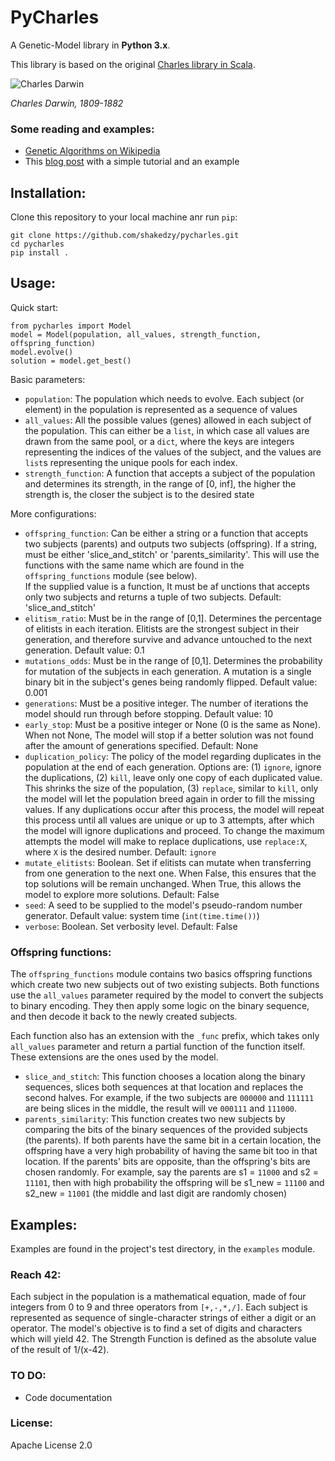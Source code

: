 # PyCharles
A Genetic-Model library in **Python 3.x**. 

This library is based on the original [Charles library in Scala](https://github.com/shakedzy/charles).

![Charles Darwin](https://i.guim.co.uk/img/media/83381c9b4b97c3eefd1c6f67cd32f819e22fab80/60_206_3398_4246/master/3398.jpg?w=300&q=55&auto=format&usm=12&fit=max&s=d3ece4b003774449dc14053a243597a9)

_Charles Darwin, 1809-1882_

### Some reading and examples:
* [Genetic Algorithms on Wikipedia](https://en.wikipedia.org/wiki/Genetic_algorithm)
* This [blog post](https://burakkanber.com/blog/machine-learning-genetic-algorithms-part-1-javascript/) with a simple tutorial and an example

## Installation:
Clone this repository to your local machine anr run `pip`:
```
git clone https://github.com/shakedzy/pycharles.git
cd pycharles
pip install .
```

## Usage:
Quick start:
```
from pycharles import Model
model = Model(population, all_values, strength_function, offspring_function)
model.evolve()
solution = model.get_best()
```
Basic parameters:
* `population`: The population which needs to evolve. Each subject (or element) in the
 population is represented as a sequence of values
* `all_values`: All the possible values (genes) allowed in each subject of the population. This can either
be a `list`, in which case all values are drawn from the same pool, or a `dict`, where the keys are integers
representing the indices of the values of the subject, and the values are `list`s representing the unique 
pools for each index.
* `strength_function`: A function that accepts a subject of the population and determines 
 its strength, in the range of [0, inf], the higher the strength is, the closer the subject is to the 
 desired state

More configurations:
* `offspring_function`: Can be either a string or a function that accepts two subjects (parents) 
 and outputs two subjects (offspring). If a string, must be either 'slice_and_stitch' or 'parents_similarity'.
 This will use the functions with the same name which are found in the `offspring_functions` module (see below).  
 If the supplied value is a function, It must be af unctions that accepts only two subjects and returns a tuple of
 two subjects. Default: 'slice_and_stitch'
* `elitism_ratio`: Must be in the range of [0,1]. Determines the percentage of elitists in each 
 iteration. Elitists are the strongest subject in their generation, and therefore survive and advance 
 untouched to the next generation. Default value: 0.1
* `mutations_odds`: Must be in the range of [0,1]. Determines the probability for mutation of 
 the subjects in each generation. A mutation is a single binary bit in the subject's genes being randomly
 flipped. Default value: 0.001 
* `generations`: Must be a positive integer. The number of iterations the model should run through
 before stopping. Default value: 10
* `early_stop`: Must be a positive integer or None (0 is the same as None). When not None, The model
 will stop if a better solution was not found after the amount of generations specified. Default: None
* `duplication_policy`: The policy of the model regarding duplicates in the population at the end of 
 each generation. Options are: (1) `ignore`, ignore the duplications, (2) `kill`, leave only one copy of
 each duplicated value. This shrinks the size of the population, (3) `replace`, similar to `kill`, only
 the model will let the population breed again in order to fill the missing values. If any duplications occur
 after this process, the model will repeat this process until all values are unique or up to 3 attempts, after
 which the model will ignore duplications and proceed. To change the maximum attempts the model will make to
 replace duplications, use `replace:X`, where `X` is the desired number. Default: `ignore` 
* `mutate_elitists`: Boolean. Set if elitists can mutate when transferring from one generation to
 the next one. When False, this ensures that the top solutions will be remain unchanged. When True, this
  allows the model to explore more solutions. Default: False
* `seed`: A seed to be supplied to the model's pseudo-random number generator. Default value:
 system time (`int(time.time())`)
* `verbose`: Boolean. Set verbosity level. Default: False

### Offspring functions:
The `offspring_functions` module contains two basics offspring functions which create two new subjects out of
two existing subjects. Both functions use the `all_values` parameter required by the model to convert the 
subjects to binary encoding. They then apply some logic on the binary sequence, and then decode it back to the
newly created subjects.  

Each function also has an extension with the `_func` prefix, which takes only `all_values` parameter 
and return a partial function of the function itself. These extensions are the ones used by the model.

* `slice_and_stitch`: This function chooses a location along the binary sequences, slices both sequences at that
 location and replaces the second halves. For example, if the two subjects are `000000` and `111111` are being 
 slices in the middle, the result will ve `000111` and `111000`. 
* `parents_similarity`: This function creates two new subjects by comparing the bits of the binary sequences of the
 provided subjects (the parents). If both parents have the same bit in a certain location, the offspring have a very 
 high probability of having the same bit too in that location. If the parents' bits are opposite, than the offspring's 
 bits are chosen randomly. For example, say the parents are s1 = `11000` and s2 = `11101`, then with high probability
 the offspring will be s1_new = `11100` and s2_new = `11001` (the middle and last digit are randomly chosen)
 
## Examples:
Examples are found in the project's test directory, in the `examples` module.

### Reach 42:
Each subject in the population is a mathematical equation, made of four integers from 0 to 9 and three
operators from `[+,-,*,/]`. Each subject is represented as sequence of single-character strings of either
a digit or an operator. The model's objective is to find a set of digits and characters which will
yield 42. The Strength Function is defined as the absolute value of the result of 1/(x-42).

### TO DO:
* Code documentation

### License:
Apache License 2.0